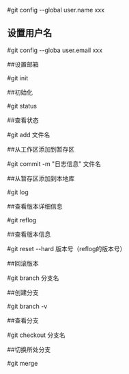 
#git config --global user.name xxx

## 设置用户名

#git config --globa user.email xxx

##设置邮箱

#git init

##初始化

#git status

##查看状态

#git add 文件名

##从工作区添加到暂存区

#git commit -m "日志信息" 文件名

##从暂存区添加到本地库

#git log

##查看版本详细信息

#git reflog

##查看版本信息

#git reset --hard 版本号（reflog的版本号）

##回滚版本

#git branch 分支名

##创建分支

#git branch -v 

##查看分支

#git checkout 分支名

##切换所处分支

#git merge 

##
